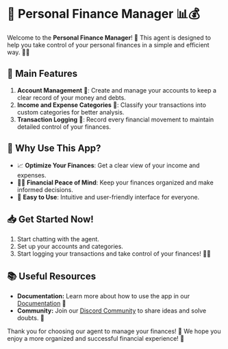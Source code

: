 # 🏦 Personal Finance Manager 📊💰

Welcome to the **Personal Finance Manager**! 🎉 This agent is designed to help you take control of your personal finances in a simple and efficient way. 💪✨

## 🚀 Main Features

1. **Account Management** 🏦: Create and manage your accounts to keep a clear record of your money and debts.
2. **Income and Expense Categories** 📂: Classify your transactions into custom categories for better analysis.
3. **Transaction Logging** 📝: Record every financial movement to maintain detailed control of your finances.

## 🌟 Why Use This App?

- 📈 **Optimize Your Finances**: Get a clear view of your income and expenses.
- 🧘‍♂️ **Financial Peace of Mind**: Keep your finances organized and make informed decisions.
- 🎯 **Easy to Use**: Intuitive and user-friendly interface for everyone.

## 📥 Get Started Now!

1. Start chatting with the agent.
2. Set up your accounts and categories.
3. Start logging your transactions and take control of your finances! 💼✨

## 📚 Useful Resources

- **Documentation:** Learn more about how to use the app in our [Documentation](https://docs.chainlit.io) 📖
- **Community:** Join our [Discord Community](https://discord.gg/k73SQ3FyUh) to share ideas and solve doubts. 💬

Thank you for choosing our agent to manage your finances! 💖 We hope you enjoy a more organized and successful financial experience! 🌟